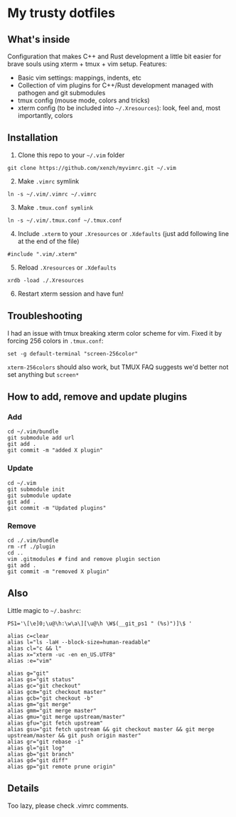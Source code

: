 # My trusty dotfiles
## What's inside
Configuration that makes C++ and Rust development a little bit easier for brave souls using xterm + tmux + vim setup.
Features:
* Basic vim settings: mappings, indents, etc
* Collection of vim plugins for C++/Rust development managed with pathogen and git submodules
* tmux config (mouse mode, colors and tricks)
* xterm config (to be included into `~/.Xresources`): look, feel and, most importantly, colors

## Installation
1. Clone this repo to your `~/.vim` folder
```
git clone https://github.com/xenzh/myvimrc.git ~/.vim
```
2. Make `.vimrc` symlink
```
ln -s ~/.vim/.vimrc ~/.vimrc
```
3. Make `.tmux.conf symlink`
```
ln -s ~/.vim/.tmux.conf ~/.tmux.conf
```
4. Include `.xterm` to your `.Xresources` or `.Xdefaults` (just add following line at the end of the file)
```
#include ".vim/.xterm"
```
5. Reload `.Xresources` or `.Xdefaults`
```
xrdb -load ./.Xresources
```
6. Restart xterm session and have fun!

## Troubleshooting
I had an issue with tmux breaking xterm color scheme for vim.
Fixed it by forcing 256 colors in `.tmux.conf`:
```
set -g default-terminal "screen-256color"
```
`xterm-256colors` should also work, but TMUX FAQ suggests we'd better not set anything but `screen*`

## How to add, remove and update plugins

### Add
```
cd ~/.vim/bundle
git submodule add url
git add .
git commit -m "added X plugin"
```

### Update
```
cd ~/.vim
git submodule init
git submodule update
git add .
git commit -m "Updated plugins"
```

### Remove
```
cd ./.vim/bundle
rm -rf ./plugin
cd ..
vim .gitmodules # find and remove plugin section
git add .
git commit -m "removed X plugin"
```

## Also
Little magic to `~/.bashrc`:
```
PS1='\[\e]0;\u@\h:\w\a\][\u@\h \W$(__git_ps1 " (%s)")]\$ '

alias c=clear
alias l="ls -laH --block-size=human-readable"
alias cl="c && l"
alias x="xterm -uc -en en_US.UTF8"
alias :e="vim"

alias g="git"
alias gs="git status"
alias gc="git checkout"
alias gcm="git checkout master"
alias gcb="git checkout -b"
alias gm="git merge"
alias gmm="git merge master"
alias gmu="git merge upstream/master"
alias gfu="git fetch upstream"
alias gsu="git fetch upstream && git checkout master && git merge upstream/master && git push origin master"
alias gr="git rebase -i"
alias gl="git log"
alias gb="git branch"
alias gd="git diff"
alias gp="git remote prune origin"
```

## Details
Too lazy, please check .vimrc comments.
